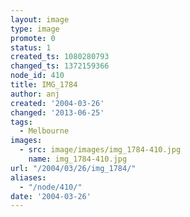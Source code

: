 ```yaml
---
layout: image
type: image
promote: 0
status: 1
created_ts: 1080280793
changed_ts: 1372159366
node_id: 410
title: IMG_1784
author: anj
created: '2004-03-26'
changed: '2013-06-25'
tags:
  - Melbourne
images:
  - src: image/images/img_1784-410.jpg
    name: img_1784-410.jpg
url: "/2004/03/26/img_1784/"
aliases:
  - "/node/410/"
date: '2004-03-26'
---
```


